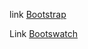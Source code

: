 link [Bootstrap](https://getbootstrap.com/docs/5.3/getting-started/introduction/)

Link [Bootswatch](https://bootswatch.com/)